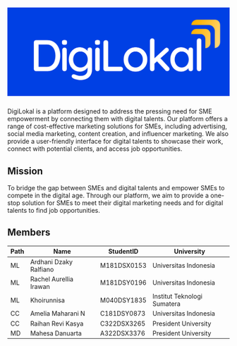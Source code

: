 # ![Alt text](https://github.com/DigiLokal/.github/blob/main/profile/digilokal_new_bg.png "Title")
DigiLokal is a platform designed to address the pressing need for SME empowerment by connecting them with digital talents. Our platform offers a range of cost-effective marketing solutions for SMEs, including advertising, social media marketing, content creation, and influencer marketing. We also provide a user-friendly interface for digital talents to showcase their work, connect with potential clients, and access job opportunities.

## Mission
To bridge the gap between SMEs and digital talents and empower SMEs to compete in the digital age. Through our platform, we aim to provide a one-stop solution for SMEs to meet their digital marketing needs and for digital talents to find job opportunities.

## Members
| Path | Name | StudentID | University
|--|--|--|--|
ML | Ardhani Dzaky Ralfiano | M181DSX0153 | Universitas Indonesia
ML | Rachel Aurellia Irawan | M181DSY0196 | Universitas Indonesia
ML | Khoirunnisa | M040DSY1835 | Institut Teknologi Sumatera
CC | Amelia Maharani N | C181DSY0873 | Universitas Indonesia
CC | Raihan Revi Kasya | C322DSX3265 | President University
MD | Mahesa Danuarta | A322DSX3376  | President University
